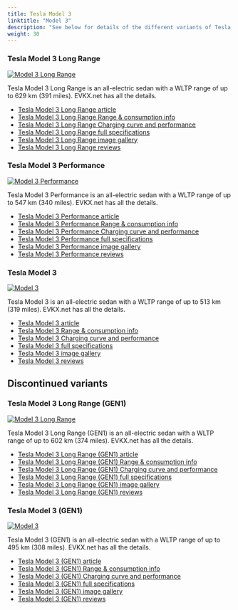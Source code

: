 ```yaml
---
title: Tesla Model 3
linktitle: "Model 3"
description: "See below for details of the different variants of Tesla Model 3"
weight: 30
---
```

### Tesla Model 3 Long Range

<a href="/models/tesla/model_3/model_3_long_range/"><img src="https://media.evkx.net/multimedia/models/tesla/model_3/model_3_long_range/main_1_st.jpeg" class="img-fluid" alt="Model 3 Long Range" ></a>

Tesla Model 3 Long Range is an all-electric sedan with a WLTP range of up to 629 km (391 miles). EVKX.net has all the details. 

- [Tesla Model 3 Long Range article](/models/tesla/model_3/model_3_long_range/)
- [Tesla Model 3 Long Range Range & consumption info](/models/tesla/model_3/model_3_long_range/rangeandconsumption)
- [Tesla Model 3 Long Range Charging curve and performance](/models/tesla/model_3/model_3_long_range/chargingcurve)
- [Tesla Model 3 Long Range full specifications](/models/tesla/model_3/model_3_long_range/specifications)
- [Tesla Model 3 Long Range image gallery](/models/tesla/model_3/model_3_long_range/gallery)
- [Tesla Model 3 Long Range reviews](/models/tesla/model_3/model_3_long_range/reviews)

### Tesla Model 3 Performance

<a href="/models/tesla/model_3/model_3_performance/"><img src="https://media.evkx.net/multimedia/models/tesla/model_3/model_3_performance/main_1_st.jpg" class="img-fluid" alt="Model 3 Performance" ></a>

Tesla Model 3 Performance is an all-electric sedan with a WLTP range of up to 547 km (340 miles). EVKX.net has all the details. 

- [Tesla Model 3 Performance article](/models/tesla/model_3/model_3_performance/)
- [Tesla Model 3 Performance Range & consumption info](/models/tesla/model_3/model_3_performance/rangeandconsumption)
- [Tesla Model 3 Performance Charging curve and performance](/models/tesla/model_3/model_3_performance/chargingcurve)
- [Tesla Model 3 Performance full specifications](/models/tesla/model_3/model_3_performance/specifications)
- [Tesla Model 3 Performance image gallery](/models/tesla/model_3/model_3_performance/gallery)
- [Tesla Model 3 Performance reviews](/models/tesla/model_3/model_3_performance/reviews)

### Tesla Model 3

<a href="/models/tesla/model_3/model_3/"><img src="https://media.evkx.net/multimedia/models/tesla/model_3/model_3/main_1_st.jpeg" class="img-fluid" alt="Model 3" ></a>

Tesla Model 3 is an all-electric sedan with a WLTP range of up to 513 km (319 miles). EVKX.net has all the details. 

- [Tesla Model 3 article](/models/tesla/model_3/model_3/)
- [Tesla Model 3 Range & consumption info](/models/tesla/model_3/model_3/rangeandconsumption)
- [Tesla Model 3 Charging curve and performance](/models/tesla/model_3/model_3/chargingcurve)
- [Tesla Model 3 full specifications](/models/tesla/model_3/model_3/specifications)
- [Tesla Model 3 image gallery](/models/tesla/model_3/model_3/gallery)
- [Tesla Model 3 reviews](/models/tesla/model_3/model_3/reviews)

## Discontinued variants

### Tesla Model 3 Long Range (GEN1)

<a href="/models/tesla/model_3/model_3_long_range_gen1/"><img src="https://media.evkx.net/multimedia/models/tesla/model_3/model_3_long_range_gen1/main_1_st.jpg" class="img-fluid" alt="Model 3 Long Range" ></a>

Tesla Model 3 Long Range (GEN1) is an all-electric sedan with a WLTP range of up to 602 km (374 miles). EVKX.net has all the details. 

- [Tesla Model 3 Long Range (GEN1) article](/models/tesla/model_3/model_3_long_range_gen1/)
- [Tesla Model 3 Long Range (GEN1) Range & consumption info](/models/tesla/model_3/model_3_long_range_gen1/rangeandconsumption)
- [Tesla Model 3 Long Range (GEN1) Charging curve and performance](/models/tesla/model_3/model_3_long_range_gen1/chargingcurve)
- [Tesla Model 3 Long Range (GEN1) full specifications](/models/tesla/model_3/model_3_long_range_gen1/specifications)
- [Tesla Model 3 Long Range (GEN1) image gallery](/models/tesla/model_3/model_3_long_range_gen1/gallery)
- [Tesla Model 3 Long Range (GEN1) reviews](/models/tesla/model_3/model_3_long_range_gen1/reviews)

### Tesla Model 3 (GEN1)

<a href="/models/tesla/model_3/model_3_gen1/"><img src="https://media.evkx.net/multimedia/models/tesla/model_3/model_3_gen1/main_1_st.jpg" class="img-fluid" alt="Model 3" ></a>

Tesla Model 3 (GEN1) is an all-electric sedan with a WLTP range of up to 495 km (308 miles). EVKX.net has all the details. 

- [Tesla Model 3 (GEN1) article](/models/tesla/model_3/model_3_gen1/)
- [Tesla Model 3 (GEN1) Range & consumption info](/models/tesla/model_3/model_3_gen1/rangeandconsumption)
- [Tesla Model 3 (GEN1) Charging curve and performance](/models/tesla/model_3/model_3_gen1/chargingcurve)
- [Tesla Model 3 (GEN1) full specifications](/models/tesla/model_3/model_3_gen1/specifications)
- [Tesla Model 3 (GEN1) image gallery](/models/tesla/model_3/model_3_gen1/gallery)
- [Tesla Model 3 (GEN1) reviews](/models/tesla/model_3/model_3_gen1/reviews)

